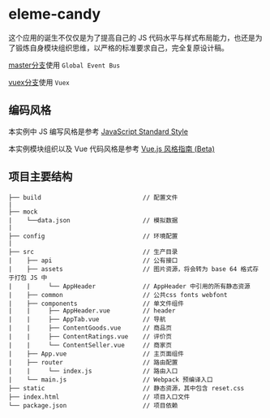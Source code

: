 # eleme-candy

这个应用的诞生不仅仅是为了提高自己的 JS 代码水平与样式布局能力，也还是为了锻炼自身模块组织思维，以严格的标准要求自己，完全复原设计稿。

[master分支][master]使用 `Global Event Bus`

[vuex分支][vuex]使用 `Vuex`

## 编码风格

本实例中 JS 编写风格是参考 [JavaScript Standard Style][standard]

本实例模块组织以及 Vue 代码风格是参考 [Vue.js 风格指南 (Beta)][vue-style]

## 项目主要结构

```
├── build                            // 配置文件
|
├── mock
|    └──data.json                    // 模拟数据
|
├── config                           // 环境配置
|
├── src                              // 生产目录
|    ├── api                         // 公有接口
|    ├── assets                      // 图片资源，将会转为 base 64 格式存于打包 JS 中
|    |     └── AppHeader             // AppHeader 中引用的所有静态资源
|    ├── common                      // 公共css fonts webfont
|    ├── components                  // 单文件组件
|    |     ├── AppHeader.vue         // header
|    |     ├── AppTab.vue            // 导航
|    |     ├── ContentGoods.vue      // 商品页
|    |     ├── ContentRatings.vue    // 评价页
|    |     └── ContentSeller.vue     // 商家页
|    ├── App.vue                     // 主页面组件
|    ├── router                      // 路由配置
|    |     └── index.js              // 路由入口
|    └── main.js                     // Webpack 预编译入口
├── static                           // 静态资源，其中包含 reset.css
├── index.html                       // 项目入口文件
└── package.json                     // 项目依赖
```


[standard]:https://github.com/standard/standard

[vue-style]:https://cn.vuejs.org/v2/style-guide/

[master]:https://github.com/lbwa/eleme-candy/tree/master

[vuex]:https://github.com/lbwa/eleme-candy/tree/vuex
